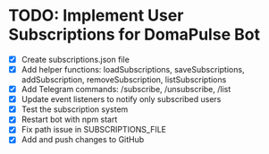 # TODO: Implement User Subscriptions for DomaPulse Bot

- [x] Create subscriptions.json file
- [x] Add helper functions: loadSubscriptions, saveSubscriptions, addSubscription, removeSubscription, listSubscriptions
- [x] Add Telegram commands: /subscribe, /unsubscribe, /list
- [x] Update event listeners to notify only subscribed users
- [x] Test the subscription system
- [x] Restart bot with npm start
- [x] Fix path issue in SUBSCRIPTIONS_FILE
- [x] Add and push changes to GitHub
